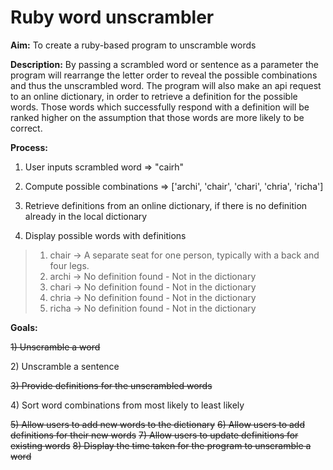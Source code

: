 <h1>Ruby word unscrambler</h1>

<strong>Aim:</strong> To create a ruby-based program to unscramble words

<strong>Description:</strong> By passing a scrambled word or sentence as a parameter the program will rearrange the letter order to reveal the possible combinations and thus the unscrambled word. The program will also make an api request to an online dictionary, in order to retrieve a definition for the possible words. Those words which successfully respond with a definition will be ranked higher on the assumption that those words are more likely to be correct.

<strong>Process:</strong>

1) User inputs scrambled word => "cairh"

2) Compute possible combinations => ['archi', 'chair', 'chari', 'chria', 'richa']

3) Retrieve definitions from an online dictionary, if there is no definition already in the local dictionary

4) Display possible words with definitions

> 1) chair -> A separate seat for one person, typically with a back and four legs.
> 2) archi -> No definition found - Not in the dictionary
> 3) chari -> No definition found - Not in the dictionary
> 4) chria -> No definition found - Not in the dictionary
> 5) richa -> No definition found - Not in the dictionary



<strong>Goals:</strong>

<s>1) Unscramble a word</s>
<p>2) Unscramble a sentence</p>
<s>3) Provide definitions for the unscrambled words</s>
<p>4) Sort word combinations from most likely to least likely</p>
<s>5) Allow users to add new words to the dictionary</s>
<s>6) Allow users to add definitions for their new words</s>
<s>7) Allow users to update definitions for existing words</s>
<s>8) Display the time taken for the program to unscramble a word</s>

